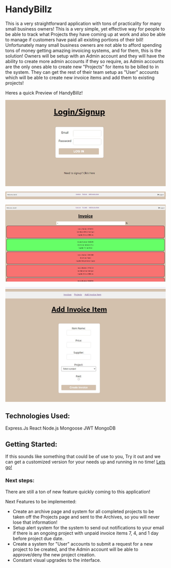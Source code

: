 # HandyBillz


This is a very straightforward application with tons of practicality for many small business owners! This is a very simple, yet effective way for people to be able to track what Projects they have coming up at work and also be able to manage if customers have paid all existing portions of their bill! Unfortunately many small business owners are not able to afford spending tons of money getting amazing invoicing systems, and for them, this is the solution! Owners will be setup with an Admin account and they will have the ability to create more admin accounts if they so require, as Admin accounts are the only ones able to create new "Projects" for items to be billed to in the system. They can get the rest of their team setup as "User" accounts which will be able to create new invoice items and add them to existing projects!


Heres a quick Preview of HandyBillz!

![alt text](HandyBillz1.jpg)

![alt text](HandyBillz2.jpg)

![alt text](HandyBillz3.jpg)

![alt text](HandyBillz4.jpg)


##  Technologies Used: 

Express.Js
React
Node.js
Mongoose
JWT
MongoDB

##  Getting Started: 

If this sounds like something that could be of use to you, Try it out and we can get a customized version for your needs up and running in no time!
[Lets go!](https://sheedkik.github.io/BlackJack-Project/)

###  Next steps:

 There are still a ton of new feature quickly coming to this application!

Next Features to be implemented:
 - Create an archive page and system for all completed projects to be taken off the Projects page and sent to the Archives, so you will never lose that information!
 - Setup alert system for the system to send out notifications to your email if there is an ongoing project with unpaid invoice items 7, 4, and 1 day before project due date.
 - Create a system for "User" accounts to submit a request for a new project to be created, and the Admin account will be able to approve/deny the new project creation.
 - Constant visual upgrades to the interface.